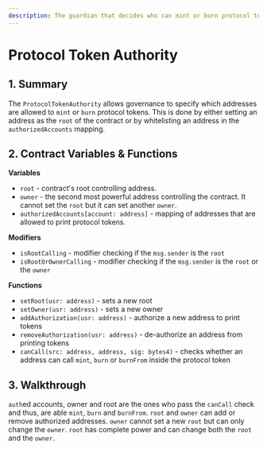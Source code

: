 ```yaml
---
description: The guardian that decides who can mint or burn protocol tokens
---
```


# Protocol Token Authority

## 1. Summary <a id="1-introduction-summary"></a>

The `ProtocolTokenAuthority` allows governance to specify which addresses are allowed to `mint` or `burn` protocol tokens. This is done by either setting an address as the `root` of the contract or by whitelisting an address in the `authorizedAccounts` mapping.

## 2. Contract Variables & Functions <a id="2-contract-details"></a>

**Variables**

* `root` - contract's root controlling address.
* `owner` - the second most powerful address controlling the contract. It cannot set the `root` but it can set another `owner`.
* `authorizedAccounts[account: address]` - mapping of addresses that are allowed to print protocol tokens.

**Modifiers**

* `isRootCalling` - modifier checking if the `msg.sender` is the `root`
* `isRootOrOwnerCalling` - modifier checking if the `msg.sender` is the `root` or the `owner`

**Functions**

* `setRoot(usr: address)` - sets a new root
* `setOwner(usr: address)` - sets a new owner
* `addAuthorization(usr: address)` - authorize a new address to print tokens
* `removeAuthorization(usr: address)` - de-authorize an address from printing tokens
* `canCall(src: address, address, sig: bytes4)` - checks whether an address can call `mint`, `burn` or `burnFrom` inside the protocol token

## 3. Walkthrough <a id="2-contract-details"></a>

`auth`ed accounts, owner and root are the ones who pass the `canCall` check and thus, are able `mint`, `burn` and `burnFrom`. `root` and `owner` can add or remove authorized addresses. `owner` cannot set a new `root` but can only change the `owner`. `root` has complete power and can change both the `root` and the `owner`. 

